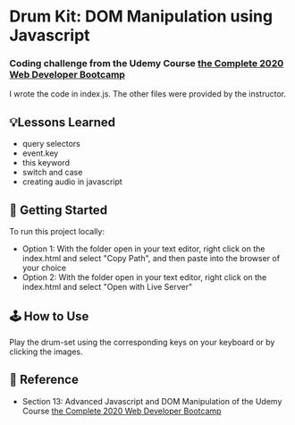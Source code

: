 # Drum Kit: DOM Manipulation using Javascript
### Coding challenge from the Udemy Course [the Complete 2020 Web Developer Bootcamp](https://www.udemy.com/course/the-complete-web-development-bootcamp/)
I wrote the code in index.js. The other files were provided by the instructor.

## 💡Lessons Learned
- query selectors
- event.key
- this keyword
- switch and case
- creating audio in javascript

## 🚀 Getting Started
To run this project locally:
- Option 1: With the folder open in your text editor, right click on the index.html and select "Copy Path", and then paste into the browser of your choice
- Option 2: With the folder open in your text editor, right click on the index.html and select "Open with Live Server"

## 🕹 How to Use
Play the drum-set using the corresponding keys on your keyboard or by clicking the images.

## 📣 Reference
- Section 13: Advanced Javascript and DOM Manipulation of the Udemy Course [the Complete 2020 Web Developer Bootcamp](https://www.udemy.com/course/the-complete-web-development-bootcamp/)